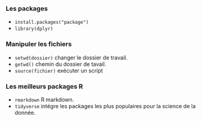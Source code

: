 ### Les packages

* `install.packages("package")`
* `library(dplyr)` 

### Manipuler les fichiers

* `setwd(dossier)` changer le dossier de travail.
* `getwd()` chemin du dossier de tavail.
* `source(fichier)` exécuter un script

### Les meilleurs packages R

* `rmarkdown` R markdown.
* `tidyverse` intégre les packages les plus populaires pour la science de la donnée.
